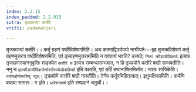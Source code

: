 ```yaml
---
index: 2.2.15
index_padded: 2.2.015
sutra: तृजकाभ्यां कर्तरि
vritti: padamanjari

---
```

तृजकाभ्यां कर्तरि।। कर्तृ ग्रहणं षष्ठीविशेषणमिति। अथ कस्माद्विपर्यययो नाश्रीयते---इह तृजकविशेषणं कर्तृ ग्रहणमुत्तरत्र षष्ठीविशेषणमिति, एवं तृज्ग्रहणमुत्तरार्थमिति न वक्तव्यं भवति? उच्यते; `नित्यं क्रीडाजीविकयोः` इत्यत्र तृज्ग्रहणस्याननुवृत्तिः शङ्क्येत `कर्त्तरि च` इत्यत्र सम्बन्धासम्भवात्, न हि तृज्प्रयोगे कर्तरि षष्ठी सम्भवतीति। ननु च `तृज्क्रीडाजीविकयोर्नास्तीत्यकेवोदाह्रियते` इति वक्ष्यति, एवं तर्हि तथानाश्रितमित्येव। भवतः शायिकेति। `पर्यायार्हणोत्पत्तिषु ण्वुच्`। तृच्प्रयोगे कर्त्तरि षष्ठी नास्तीति। तेनैव कर्तुरभिहितत्वात्।
इक्षुभक्षिकामिति। कर्मणि षष्ठ्या समासः। म इति। `धारेरुत्तमर्ण` इति सम्प्रदाने चतुर्थी।।